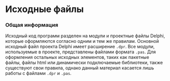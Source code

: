 # Исходные файлы

### Общая информация

Исходный код программ разделен на модули и проектные файлы Delphi, которые оформляются согласно одним и тем же правилам. Основной исходный файл проекта Delphi имеет расширение `.dpr`. Все модули, используемые в проекте, представлены файлами формата `.pas`. Для оформления остальных исходных элементов, таких как пакетные файлы, файлы html или динамически подключаемые библиотеки, также существуют свои правила, однако данный материал касается лишь работы с файлами `.dpr` и `.pas`.


